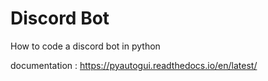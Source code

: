 # Discord Bot
How to code a discord bot in python

documentation : https://pyautogui.readthedocs.io/en/latest/
